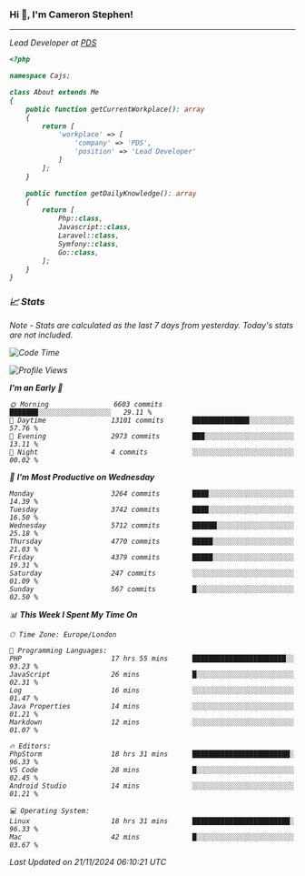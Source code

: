 ### Hi 👋, I'm Cameron Stephen!
<hr>
<p><em>Lead Developer at <a href="https://prindatasolutions.co.uk">PDS</a></p>


```php
<?php

namespace Cajs;

class About extends Me
{
    public function getCurrentWorkplace(): array
    {
        return [
            'workplace' => [
                'company' => 'PDS',
                'position' => 'Lead Developer'
            ]
        ];
    }

    public function getDailyKnowledge(): array
    {
        return [
            Php::class,
            Javascript::class,
            Laravel::class,
            Symfony::class,
            Go::class,
        ];
    }
}
```

### 📈 Stats
<p><em>Note - Stats are calculated as the last 7 days from yesterday. Today's stats are not included.</em></p>


<!--START_SECTION:waka-->
![Code Time](http://img.shields.io/badge/Code%20Time-4%2C071%20hrs%2018%20mins-blue)

![Profile Views](http://img.shields.io/badge/Profile%20Views-0-blue)

**I'm an Early 🐤** 

```text
🌞 Morning                6603 commits        ███████░░░░░░░░░░░░░░░░░░   29.11 % 
🌆 Daytime                13101 commits       ██████████████░░░░░░░░░░░   57.76 % 
🌃 Evening                2973 commits        ███░░░░░░░░░░░░░░░░░░░░░░   13.11 % 
🌙 Night                  4 commits           ░░░░░░░░░░░░░░░░░░░░░░░░░   00.02 % 
```
📅 **I'm Most Productive on Wednesday** 

```text
Monday                   3264 commits        ████░░░░░░░░░░░░░░░░░░░░░   14.39 % 
Tuesday                  3742 commits        ████░░░░░░░░░░░░░░░░░░░░░   16.50 % 
Wednesday                5712 commits        ██████░░░░░░░░░░░░░░░░░░░   25.18 % 
Thursday                 4770 commits        █████░░░░░░░░░░░░░░░░░░░░   21.03 % 
Friday                   4379 commits        █████░░░░░░░░░░░░░░░░░░░░   19.31 % 
Saturday                 247 commits         ░░░░░░░░░░░░░░░░░░░░░░░░░   01.09 % 
Sunday                   567 commits         █░░░░░░░░░░░░░░░░░░░░░░░░   02.50 % 
```


📊 **This Week I Spent My Time On** 

```text
🕑︎ Time Zone: Europe/London

💬 Programming Languages: 
PHP                      17 hrs 55 mins      ███████████████████████░░   93.23 % 
JavaScript               26 mins             █░░░░░░░░░░░░░░░░░░░░░░░░   02.31 % 
Log                      16 mins             ░░░░░░░░░░░░░░░░░░░░░░░░░   01.47 % 
Java Properties          14 mins             ░░░░░░░░░░░░░░░░░░░░░░░░░   01.21 % 
Markdown                 12 mins             ░░░░░░░░░░░░░░░░░░░░░░░░░   01.07 % 

🔥 Editors: 
PhpStorm                 18 hrs 31 mins      ████████████████████████░   96.33 % 
VS Code                  28 mins             █░░░░░░░░░░░░░░░░░░░░░░░░   02.45 % 
Android Studio           14 mins             ░░░░░░░░░░░░░░░░░░░░░░░░░   01.21 % 

💻 Operating System: 
Linux                    18 hrs 31 mins      ████████████████████████░   96.33 % 
Mac                      42 mins             █░░░░░░░░░░░░░░░░░░░░░░░░   03.67 % 
```


 Last Updated on 21/11/2024 06:10:21 UTC
<!--END_SECTION:waka-->
